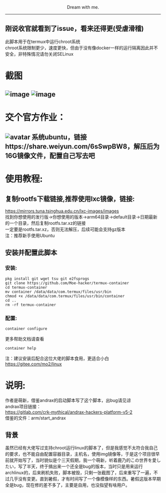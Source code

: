 <p align="center">Dream with me.</p>         

----------      
刚说收官就看到了issue，看来还得更(受虐滑稽)        
----------         
此脚本用于在termux中运行chroot系统     
chroot系统限制更少，速度更快，但由于没有像docker一样的运行隔离因此并不安全，非特殊情况请勿关闭SELinux      
# 截图    
![image](https://github.com/Moe-hacker/termux-container/raw/main/Screenshot_2021-08-02-18-31-23-788_com.termux.jpg)
![image](https://github.com/Moe-hacker/termux-container/raw/main/Screenshot_2021-08-02-18-31-55-299_com.termux.jpg)
----------      
# 交个官方作业：      
![avatar](https://github.com/Moe-hacker/termux-container/raw/main/screenshot.jpg)
系统ubuntu，链接https://share.weiyun.com/6sSwpBW8，解压后为16G镜像文件，配置自己写去吧     
----------      
# 使用教程:    

## 复制rootfs下载链接,推荐使用lxc镜像，链接:     
https://mirrors.tuna.tsinghua.edu.cn/lxc-images/images      
找到你想使用的发行版→你想使用的版本→arm64目录→default目录→日期最新的一个目录，然后复制rootfs.tar.xz的链接        
一定要是rootfs.tar.xz，否则无法解压，后续可能会支持gz版本        
注：推荐新手使用Ubuntu       
## 安装并配置此脚本            
### 安装:
```shell
pkg install git wget tsu git e2fsprogs 
git clone https://github.com/Moe-hacker/termux-container
cd termux-container
mv container /data/data/com.termux/files/usr/bin
chmod +x /data/data/com.termux/files/usr/bin/container
cd ..
rm -rf termux-container
```
### 配置:      
```sh
container configure
```
更多帮助文档请查看
```sh
container help
```
注：建议安装后配合这位大佬的脚本食用，更适合小白
https://gitee.com/mo2/linux
# 说明:            
作者是萌新，借鉴andrax的启动脚本写了这个脚本，出bug请见谅      
andrax项目链接：      
https://gitlab.com/crk-mythical/andrax-hackers-platform-v5-2      
借鉴的文件：arm/start_andrax      
## 背景
虽然已经有大佬写过支持chroot运行linux的脚本了，但是我感觉不太符合我自己的要求，也不能自由配置容器目录，主机名，使用img镜像等，于是这个项目很早前就开始写了，当时貌似是个三天假期，我一个萌新，听着鹿乃的この世界を愛したい，写了半天，终于搞出来一个还全是bug的版本，当时只是用来运行archlinux的，后来刷机失败，脚本被毁，只剩一张截图了，后来重写了一遍，不过几乎没有变更。直到暑假，才有时间写了一个像模像样的东西。暑假这版本早期全是bug，现在修的差不多了，主要是自用，也没指望有啥用户。
